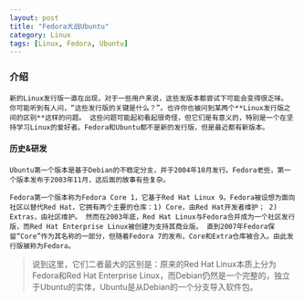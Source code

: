```yaml
---
layout: post
title: "Fedora大战Ubuntu"
category: Linux
tags: [Linux, Fedora, Ubuntu]
---
```


### 介绍
    新的Linux发行版一直在出现，对于一些用户来说，这些发版本都尝试下可能会变得很乏味。 你可能听到有人问，“这些发行版的关键是什么？”。也许你也被问到某两个**Linux发行版之间的区别**这样的问题。 这些问题可能起初看起很奇怪，但它们是有意义的，特别是一个在坚持学习Linux的爱好者。Fedora和Ubuntu都不是新的发行版，但是最近都有新版本。
    

#### 历史&研发
    Ubuntu第一个版本是基于Debian的不稳定分支，并于2004年10月发行。Fedora老些，第一个版本发布于2003年11月，这后面的故事有些复杂。

    Fedora第一个版本称为Fedora Core 1，它基于Red Hat Linux 9。Fedora被设想为面向社区以替代Red Hat，它拥有两个主要的仓库：1) Core，由Red Hat开发者维护； 2) Extras，由社区维护。 然而在2003年底，Red Hat Linux与Fedora合并成为一个社区发行版，而Red Hat Enterprise Linux被创建为支持其商业版。 直到2007年Fedora保留“Core”作为其名称的一部分，但随着Fedora 7的发布，Core和Extra仓库被合入。由此发行版被称为Fedora。

> 说到这里，它们二者最大的区别是：原来的Red Hat Linux本质上分为Fedora和Red Hat Enterprise Linux，而Debian仍然是一个完整的，独立于Ubuntu的实体，Ubuntu是从Debian的一个分支导入软件包。

